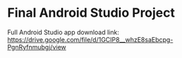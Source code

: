# Final Android Studio Project

Full Android Studio app download link:
https://drive.google.com/file/d/1GCIP8__whzE8saEbcpg-PgnRyfnmubgj/view
